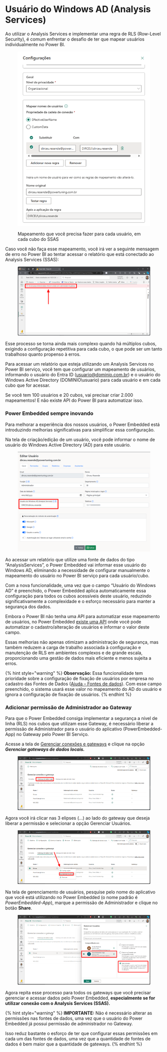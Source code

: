 # Usuário do Windows AD (Analysis Services)

Ao utilizar o Analysis Services e implementar uma regra de RLS (Row-Level Security), é comum enfrentar o desafio de ter que mapear usuários individualmente no Power BI.&#x20;

<figure><img src="../../.gitbook/assets/image (3) (1) (1) (1).png" alt=""><figcaption><p>Mapeamento que você precisa fazer para cada usuário, em cada cubo do SSAS</p></figcaption></figure>



Caso você não faça esse mapeamento, você irá ver a seguinte mensagem de erro no Power BI ao tentar acessar o relatório que está conectado ao Analysis Services (SSAS):

<figure><img src="../../.gitbook/assets/image (1) (1) (1) (1) (1) (1) (1) (1) (1) (1) (1).png" alt=""><figcaption></figcaption></figure>

Esse processo se torna ainda mais complexo quando há múltiplos cubos, exigindo a configuração repetitiva para cada cubo, o que pode ser um tanto trabalhoso quanto propenso à erros.

Para acessar um relatório que esteja utilizando um Analysis Services no Power BI serviço, você tem que configurar um mapeamento de usuários, informando o usuário do Entra ID (usuario@dominio.com.br) e o usuário do Windows Active Directory (DOMINIO\usuario) para cada usuário e em cada cubo que for acessar.

Se você tem 100 usuários e 20 cubos, vai precisar criar 2.000 mapeamentos! E não existe API do Power BI para automatizar isso.



### Power Embedded sempre inovando

Para melhorar a experiência dos nossos usuários, o Power Embedded está introduzindo melhorias significativas para simplificar essa configuração.

Na tela de criação/edição de um usuário, você pode informar o nome de usuário do Windows Active Directory (AD) para este usuário.

<figure><img src="../../.gitbook/assets/image (362).png" alt=""><figcaption></figcaption></figure>

Ao acessar um relatório que utilize uma fonte de dados do tipo “AnalysisServices”, o Power Embedded vai informar esse usuário do Windows AD, eliminando a necessidade de configurar manualmente o mapeamento do usuário no Power BI serviço para cada usuário/cubo.

Com a nova funcionalidade, uma vez que o campo “Usuário do Windows AD” é preenchido, o Power Embedded aplica automaticamente essa configuração para todos os cubos acessíveis deste usuário, reduzindo significativamente a complexidade e o esforço necessário para manter a segurança dos dados.

Embora o Power BI não tenha uma API para automatizar esse mapeamento de usuários, no Power Embedded [existe uma API](https://api.powerembedded.com.br/) onde você pode automatizar o cadastro/alteração de usuários e informar o valor deste campo.

Essas melhorias não apenas otimizam a administração de segurança, mas também reduzem a carga de trabalho associada à configuração e manutenção de RLS em ambientes complexos e de grande escala, proporcionando uma gestão de dados mais eficiente e menos sujeita a erros.

{% hint style="warning" %}
**Observação:** Essa funcionalidade tem prioridade sobre a configuração de fixação de usuários por empresa no cadastro das Fontes de Dados ([Ajuda – Fontes de dados](https://docs.powerembedded.com.br/administracao/artefatos/fontes-de-dados)). Com esse campo preenchido, o sistema usará esse valor no mapeamento do AD do usuário e ignora a configuração de fixação de usuários.
{% endhint %}



### Adicionar permissão de Administrador ao Gateway

Para que o Power Embedded consiga implementar a segurança a nível de linha (RLS) nos cubos que utilizam esse Gateway, é necessário liberar a permissão de Administrador para o usuário do aplicativo (PowerEmbedded-App) no Gateway pelo Power BI Serviço.

Acesse a tela de [Gerenciar conexões e gateways](https://app.powerbi.com/groups/me/gateways) e clique na opção _**Gerenciar gateways de dados locais.**_

<figure><img src="../../.gitbook/assets/image (2) (1) (1) (1) (1).png" alt=""><figcaption></figcaption></figure>

Agora você irá clicar nas 3 elipses (…) ao lado do gateway que deseja liberar a permissão e selecionar a opção Gerenciar Usuários.

<figure><img src="../../.gitbook/assets/image (1) (1) (1) (1) (1) (1) (1) (1) (1) (1).png" alt=""><figcaption></figcaption></figure>

Na tela de gerenciamento de usuários, pesquise pelo nome do aplicativo que você está utilizando no Power Embedded (o nome padrão é _PowerEmbedded-App_), marque a permissão de Administrador e clique no botão **Share**.

<figure><img src="../../.gitbook/assets/image (1) (1) (1) (1) (1) (1) (1) (1) (1).png" alt=""><figcaption></figcaption></figure>

Agora repita esse processo para todos os gateways que você precisar gerenciar e acessar dados pelo Power Embedded, **especialmente se for utilizar conexão com o Analysis Services (SSAS).**

{% hint style="warning" %}
**IMPORTANTE:** Não é necessário alterar as permissões nas fontes de dados, uma vez que o usuário do Power Embedded já possui permissão de administrador no Gateway.

Isso reduz bastante o esforço de ter que configurar essas permissões em cada um das fontes de dados, uma vez que a quantidade de fontes de dados é bem maior que a quantidade de gateways.
{% endhint %}
